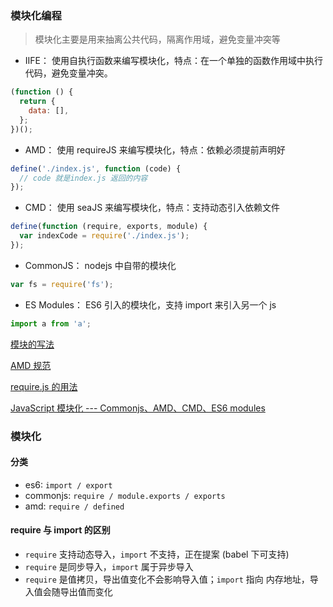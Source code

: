 <!-- 2020-10-23 -->

### 模块化编程

> 模块化主要是用来抽离公共代码，隔离作用域，避免变量冲突等

- IIFE： 使用自执行函数来编写模块化，特点：在一个单独的函数作用域中执行代码，避免变量冲突。

```js
(function () {
  return {
    data: [],
  };
})();
```

- AMD： 使用 requireJS 来编写模块化，特点：依赖必须提前声明好

```js
define('./index.js', function (code) {
  // code 就是index.js 返回的内容
});
```

- CMD： 使用 seaJS 来编写模块化，特点：支持动态引入依赖文件

```js
define(function (require, exports, module) {
  var indexCode = require('./index.js');
});
```

- CommonJS： nodejs 中自带的模块化

```js
var fs = require('fs');
```

- ES Modules： ES6 引入的模块化，支持 import 来引入另一个 js

```js
import a from 'a';
```

[模块的写法](http://www.ruanyifeng.com/blog/2012/10/javascript_module.html)

[AMD 规范](http://www.ruanyifeng.com/blog/2012/10/asynchronous_module_definition.html)

[require.js 的用法](http://www.ruanyifeng.com/blog/2012/11/require_js.html)

[JavaScript 模块化 --- Commonjs、AMD、CMD、ES6 modules](https://zhuanlan.zhihu.com/p/32324311)

### 模块化

#### 分类

- es6: `import / export`
- commonjs: `require / module.exports / exports`
- amd: `require / defined`

#### require 与 import 的区别

- `require` 支持动态导入，`import` 不支持，正在提案 (babel 下可支持)
- `require` 是同步导入，`import` 属于异步导入
- `require` 是值拷贝，导出值变化不会影响导入值；`import` 指向 内存地址，导入值会随导出值而变化

